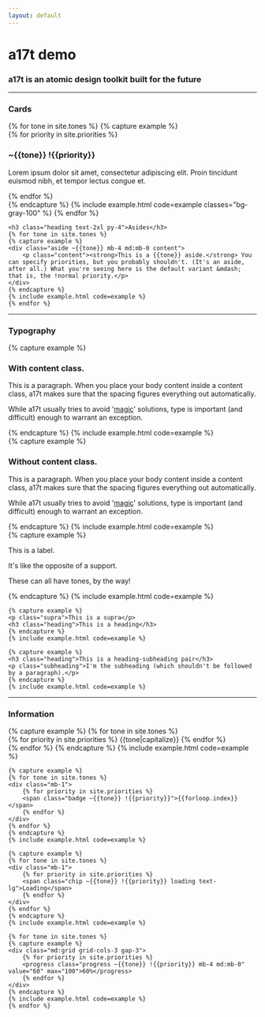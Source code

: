 ```yaml
---
layout: default
---
```


<h1 class="heading text-5xl">a17t demo</h1>
<h3 class="subheading">a17t is an atomic design toolkit built for the future</h3>
<hr class="sep">
<section>
    <h3 class="heading text-2xl py-4">Cards</h3>
    {% for tone in site.tones %}
    {% capture example %}
    <div class="md:grid grid-cols-3 gap-3">
        {% for priority in site.priorities %}
        <div class="card ~{{tone}} !{{priority}} mb-4 md:mb-0 content">
            <h3 class="heading text-2xl">~{{tone}} !{{priority}}</h3>
            <p class="content">Lorem ipsum dolor sit amet, consectetur adipiscing elit. Proin tincidunt euismod nibh, et
                tempor lectus congue et.</p>
        </div>
        {% endfor %}
    </div>
    {% endcapture %}
    {% include example.html code=example classes="bg-gray-100" %}
    {% endfor %}

    <h3 class="heading text-2xl py-4">Asides</h3>
    {% for tone in site.tones %}
    {% capture example %}
    <div class="aside ~{{tone}} mb-4 md:mb-0 content">
        <p class="content"><strong>This is a {{tone}} aside.</strong> You can specify priorities, but you probably shouldn't. (It's an aside, after all.) What you're seeing here is the default variant &mdash; that is, the !normal priority.</p>
    </div>
    {% endcapture %}
    {% include example.html code=example %}
    {% endfor %}

</section>
<hr class="sep">
<section>
    <h3 class="heading text-2xl py-4">Typography</h3>
    <div class="md:grid grid-cols-2 gap-6">
        <div>
            {% capture example %}
            <section class="content max-w-md">
                <h3 class="heading">With content class.</h3>
                <p>This is a paragraph. When you place your body content inside a content class,
                    a17t makes sure that the spacing figures everything out automatically.</p>
                <p>While a17t usually tries to avoid '<a href="https://rmrm.io">magic</a>' solutions, type is important
                    (and difficult) enough to warrant an exception.</p>
            </section>
            {% endcapture %}
            {% include example.html code=example %}
        </div>
        <div>
            {% capture example %}
            <section class="max-w-md">
                <h3 class="heading">Without content class.</h3>
                <p>This is a paragraph. When you place your body content inside a content class,
                    a17t makes sure that the spacing figures everything out automatically.</p>
                <p>While a17t usually tries to avoid '<a href="https://rmrm.io">magic</a>' solutions, type is important
                    (and difficult) enough to warrant an exception.</p>
            </section>
            {% endcapture %}
            {% include example.html code=example %}
        </div>
    </div>
    {% capture example %}
    <p class="label">This is a label.</p>
    <p class="support">It's like the opposite of a support.</p>
    <p class="support ~critical">These can all have tones, by the way!</p>
    {% endcapture %}
    {% include example.html code=example %}

    {% capture example %}
    <p class="supra">This is a supra</p>
    <h3 class="heading">This is a heading</h3>
    {% endcapture %}
    {% include example.html code=example %}

    {% capture example %}
    <h3 class="heading">This is a heading-subheading pair</h3>
    <p class="subheading">I'm the subheading (which shouldn't be followed by a paragraph).</p>
    {% endcapture %}
    {% include example.html code=example %}

</section>
<hr class="sep">
<section>
    <h3 class="heading text-2xl py-4">Information</h3>
    {% capture example %}
    {% for tone in site.tones %}
    <div class="mb-1">
        {% for priority in site.priorities %}
        <span class="chip ~{{tone}} !{{priority}}">{{tone|capitalize}}</span>
        {% endfor %}
    </div>
    {% endfor %}
    {% endcapture %}
    {% include example.html code=example %}

    {% capture example %}
    {% for tone in site.tones %}
    <div class="mb-1">
        {% for priority in site.priorities %}
        <span class="badge ~{{tone}} !{{priority}}">{{forloop.index}}</span>
        {% endfor %}
    </div>
    {% endfor %}
    {% endcapture %}
    {% include example.html code=example %}

    {% capture example %}
    {% for tone in site.tones %}
    <div class="mb-1">
        {% for priority in site.priorities %}
        <span class="chip ~{{tone}} !{{priority}} loading text-lg">Loading</span>
        {% endfor %}
    </div>
    {% endfor %}
    {% endcapture %}
    {% include example.html code=example %}

    {% for tone in site.tones %}
    {% capture example %}
    <div class="md:grid grid-cols-3 gap-3">
        {% for priority in site.priorities %}
        <progress class="progress ~{{tone}} !{{priority}} mb-4 md:mb-0" value="60" max="100">60%</progress>
        {% endfor %}
    </div>
    {% endcapture %}
    {% include example.html code=example %}
    {% endfor %}

</section>
